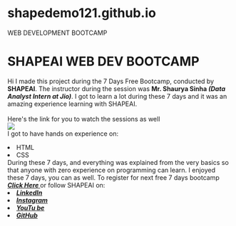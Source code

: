 # shapedemo121.github.io
WEB DEVELOPMENT BOOTCAMP
# SHAPEAI WEB DEV BOOTCAMP
Hi I made this project during the 7 Days Free Bootcamp, conducted by <b> SHAPEAI</b>.
The instructor during the session was <b> Mr. Shaurya Sinha <i>(Data Analyst Intern at Jio)</b></i>. I got to
learn a lot during these 7 days and it was an amazing experience learning with SHAPEAI.
<br><br>Here's the link for you to watch the sessions as well<br>
<i><a href="https://youtube.com/playlist?list=PL7zl8TDRnbun7K0fECtSMCI2hOCgLBy9a"> <img src="https://github.com/ShapeAI/PYTHON-AND-DATA-ANALYTICS/blob/main/WebD%20poster.png"> </a></i>
<br>I got to have hands on experience on:
<li>HTML
<li>CSS
<br>During these 7 days, and everything was explained from the very basics so that
anyone with zero experience on programming can learn.
I enjoyed these 7 days, you can as well. To register for next free 7 days bootcamp
<b><i><a href = "https://www.shapeai.tech"> Click Here </a></i></b>
or follow SHAPEAI on:
  <b><i>
<li><a href=
"https://in.linkedin.com/company/shapeai">LinkedIn</a>
<li><a href=
"https://www.instagram.com/shape.ai/?hl=en">Instagram</a>
<li><a
href=
"https://www.youtube.com/channel/UCTUvDLTW9meuDXWcbmISPdA">YouTu
be</a>
<li><a href=
"https://github.com/shapeai">GitHub</a>
  </b></i>
